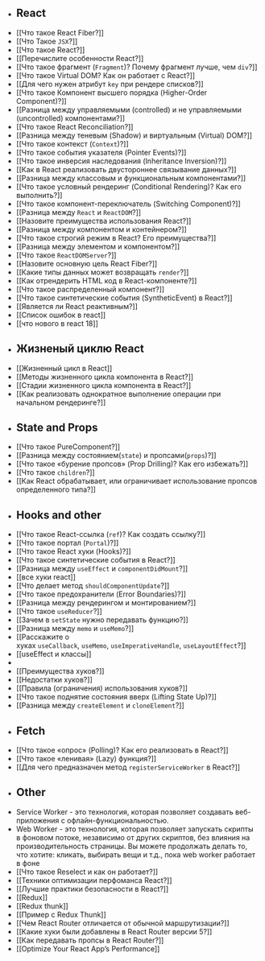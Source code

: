 - ## React
- [[Что такое React Fiber?]]
- [[Что Такое `JSX`?]]
- [[Что такое React?]]
- [[Перечислите особенности React?]]
- [[Что такое фрагмент (`Fragment`)? Почему фрагмент лучше, чем `div`?]]
- [[Что такое Virtual DOM? Как он работает с React?]]
- [[Для чего нужен атрибут `key` при рендере списков?]]
- [[Что такое Компонент высшего порядка (Higher-Order Component)?]]
- [[Разница между управляемыми (controlled) и не управляемыми (uncontrolled) компонентами?]]
- [[Что такое React Reconciliation?]]
- [[Разница между теневым (Shadow) и виртуальным (Virtual) DOM?]]
- [[Что такое контекст (`Context`)?]]
-  [[Что такое события указателя (Pointer Events)?]]
- [[Что такое инверсия наследования (Inheritance Inversion)?]]
- [[Как в React реализовать двустороннее связывание данных?]]
- [[Разница между классовым и функциональным компонентами?]]
- [[Что такое условный рендеринг (Conditional Rendering)? Как его выполнить?]]
- [[Что такое компонент-переключатель (Switching Component)?]]
- [[Разница между `React` и `ReactDOM`?]]
- [[Назовите преимущества использования React?]]
- [[Разница между компонентом и контейнером?]]
- [[Что такое строгий режим в React? Его преимущества?]]
- [[Разница между элементом и компонентом?]]
- [[Что такое `ReactDOMServer`?]]
- [[Назовите основную цель React Fiber?]]
- [[Какие типы данных может возвращать `render`?]]
- [[Как отрендерить HTML код в React-компоненте?]]
- [[Что такое распределенный компонент?]]
- [[Что такое синтетические события (SyntheticEvent) в React?]]
- [[Является ли React реактивным?]]
- [[Список ошибок в react]]
- [[что нового в react 18]]
- ## Жизненый циклю React
- [[Жизненный цикл в React]]
- [[Методы жизненного цикла компонента в React?]]
- [[Стадии жизненного цикла компонента в React?]]
- [[Как реализовать однократное выполнение операции при начальном рендеринге?]]
- ## State and Props
- [[Что такое PureComponent?]]
- [[Разница между состоянием(`state`) и пропсами(`props`)?]]
- [[Что такое «бурение пропсов» (Prop Drilling)? Как его избежать?]]
- [[Что такое `сhildren`?]]
- [[Как React обрабатывает, или ограничивает использование пропсов определенного типа?]]
- ## Hooks and other
- [[Что такое React-ссылка (`ref`)? Как создать ссылку?]]
- [[Что такое портал (`Portal`)?]]
- [[Что такое React хуки (Hooks)?]]
- [[Что такое синтетические события в React?]]
- [[Разница между `useEffect` и `componentDidMount`?]]
- [[все хуки react]]
- [[Что делает метод `shouldComponentUpdate`?]]
- [[Что такое предохранители (Error Boundaries)?]]
- [[Разница между рендерингом и монтированием?]]
- [[Что такое `useReducer`?]]
- [[Зачем в `setState` нужно передавать функцию?]]
- [[Разница между `memo` и `useMemo`?]]
- [[Расскажите о хуках `useCallback`, `useMemo`, `useImperativeHandle`, `useLayoutEffect`?]]
- [[useEffect и классы]]
- 
- [[Преимущества хуков?]]
- [[Недостатки хуков?]]
- [[Правила (ограничения) использования хуков?]]
- [[Что такое поднятие состояния вверх (Lifting State Up)?]]
- [[Разница между `createElement` и `cloneElement`?]]
- ## Fetch
- [[Что такое «опрос» (Polling)? Как его реализовать в React?]]
- [[Что такое «ленивая» (Lazy) функция?]]
- [[Для чего предназначен метод `registerServiceWorker` в React?]]
- ## Other
- Service Worker - это технология, которая позволяет создавать веб-приложения с офлайн-функциональностью.
- Web Worker - это технология, которая позволяет запускать скрипты в фоновом потоке, независимо от других скриптов, без влияния на производительность страницы. Вы можете продолжать делать то, что хотите: кликать, выбирать вещи и т.д., пока web worker работает в фоне
- [[Что такое Reselect и как он работает?]]
- [[Техники оптимизации перфоманса React?]]
- [[Лучшие практики безопасности в React?]]
- [[Redux]]
- [[Redux thunk]]
- [[Пример с Redux Thunk]]
- [[Чем React Router отличается от обычной маршрутизации?]]
- [[Какие хуки были добавлены в React Router версии 5?]]
- [[Как передавать пропсы в React Router?]]
- [[Optimize Your React App’s Performance]]